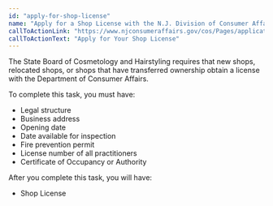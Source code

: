```yaml
---
id: "apply-for-shop-license"
name: "Apply for a Shop License with the N.J. Division of Consumer Affairs"
callToActionLink: "https://www.njconsumeraffairs.gov/cos/Pages/applications.aspx"
callToActionText: "Apply for Your Shop License"
---
```


The State Board of Cosmetology and Hairstyling requires that new shops, relocated shops, or shops that have transferred ownership obtain a license with the Department of Consumer Affairs.

To complete this task, you must have:
- Legal structure 
- Business address 
- Opening date 
- Date available for inspection 
- Fire prevention permit 
- License number of all practitioners 
- Certificate of Occupancy or Authority

After you complete this task, you will have:
- Shop License
